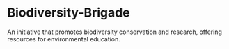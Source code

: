 # Biodiversity-Brigade
An initiative that promotes biodiversity conservation and research, offering resources for environmental education.
